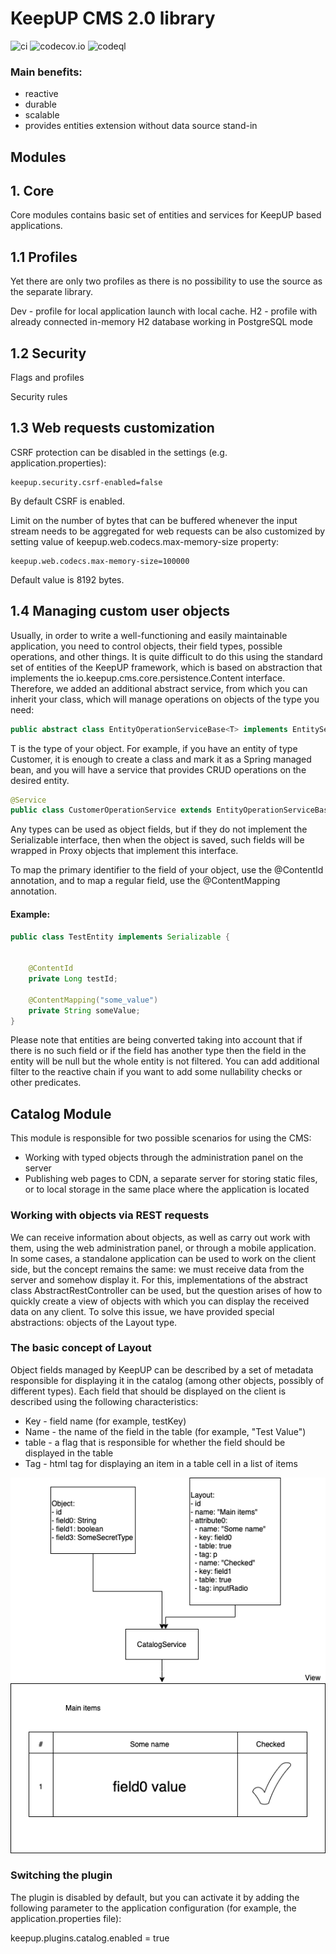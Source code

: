 # KeepUP CMS 2.0 library

![ci](https://github.com/FedorSergeev/keepup/actions/workflows/gradle.yml/badge.svg?branch=develop)
![codecov.io](https://codecov.io/gh/FedorSergeev/keepup/coverage.svg?branch=develop)
![codeql](https://github.com/FedorSergeev/keepup/actions/workflows/codeql-analysis.yml/badge.svg?branch=develop)

### Main benefits:

* reactive
* durable
* scalable
* provides entities extension without data source stand-in

## Modules

## 1. Core

Core modules contains basic set of entities and services for KeepUP based applications.

## 1.1 Profiles

Yet there are only two profiles as there is no possibility to use the source as the separate library.

Dev - profile for local application launch with local cache.
H2 - profile with already connected in-memory H2 database working in PostgreSQL mode

## 1.2 Security

Flags and profiles

Security rules

## 1.3 Web requests customization

CSRF protection can be disabled in the settings (e.g. application.properties):

```
keepup.security.csrf-enabled=false
```

By default CSRF is enabled.

Limit on the number of bytes that can be buffered whenever the input stream needs to be aggregated for web requests can 
be also customized by setting value of keepup.web.codecs.max-memory-size property:

```
keepup.web.codecs.max-memory-size=100000
```

Default value is 8192 bytes.

## 1.4 Managing custom user objects

Usually, in order to write a well-functioning and easily maintainable application, you need to control objects, their field types, possible operations, and other things. It is quite difficult to do this using the standard set of entities of the KeepUP framework, which is based on abstraction that implements the io.keepup.cms.core.persistence.Content interface. Therefore, we added an additional abstract service, from which you can inherit your class, which will manage operations on objects of the type you need:

```Java
public abstract class EntityOperationServiceBase<T> implements EntityService<T>`
```
        
T is the type of your object. For example, if you have an entity of type Customer, it is enough to create a class and mark it as a Spring managed bean, and you will have a service that provides CRUD operations on the desired entity.

```Java
@Service
public class CustomerOperationService extends EntityOperationServiceBase<Customer> {}
```

Any types can be used as object fields, but if they do not implement the Serializable interface, then when the object is saved, such fields will be wrapped in Proxy objects that implement this interface.

To map the primary identifier to the field of your object, use the @ContentId annotation, and to map a regular field, use the @ContentMapping annotation.

#### Example:

```Java
public class TestEntity implements Serializable {


    @ContentId
    private Long testId;

    @ContentMapping("some_value")
    private String someValue;
}
```

Please note that entities are being converted taking into account that if there is no such field or if the field has another type then the field in the entity will be null but the whole entity is not filtered. You can add additional filter to the reactive chain if you want to add some nullability checks or other predicates.

## Catalog Module

This module is responsible for two possible scenarios for using the CMS:
* Working with typed objects through the administration panel on the server
* Publishing web pages to CDN, a separate server for storing static files, or to local storage in the same place where the application is located

### Working with objects via REST requests

We can receive information about objects, as well as carry out work with them, using the web administration panel, or through a mobile application. In some cases, a standalone application can be used to work on the client side, but the concept remains the same: we must receive data from the server and somehow display it. For this, implementations of the abstract class AbstractRestController can be used, but the question arises of how to quickly create a view of objects with which you can display the received data on any client. To solve this issue, we have provided special abstractions: objects of the Layout type.

### The basic concept of Layout

Object fields managed by KeepUP can be described by a set of metadata responsible for displaying it in the catalog (among other objects, possibly of different types). Each field that should be displayed on the client is described using the following characteristics:

* Key - field name (for example, testKey)
* Name - the name of the field in the table (for example, "Test Value")
* table - a flag that is responsible for whether the field should be displayed in the table
* Tag - html tag for displaying an item in a table cell in a list of items

![alt text](catalogEntityMapping.png "Entity and view mapping at front side")

### Switching the plugin

The plugin is disabled by default, but you can activate it by adding the following parameter to the application configuration (for example, the application.properties file):

keepup.plugins.catalog.enabled = true